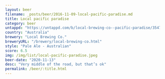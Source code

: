 ```yaml
---
layout: beer
filename: _posts/beer/2016-11-09-local-pacific-paradise.md
title: Local pacific paradise
category: beer
untappd: "https://untappd.com/b/local-brewing-co--pacific-paradise/3547255"
country: "Australia"
brewery: "Local Brewing Co."
breweryURL: "/brewery/local-brewing-co.html"
style: "Pale Ale - Australian"
score: 6.5
img: /img/list/local-pacific-paradise.jpeg
beer-date: "2020-11-13"
desc: "Very middle of the road, but that’s ok"
permalink: /beer/:title.html
---
```

